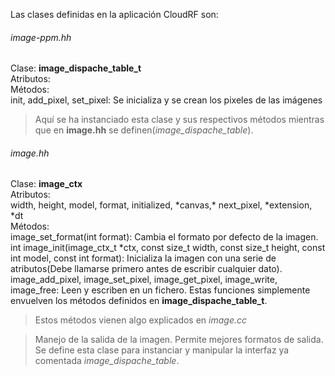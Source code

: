 Las clases definidas en la aplicación CloudRF son:

###### *image-ppm.hh*<br>
Clase: **image_dispache_table_t**<br>
Atributos:<br>
Métodos:<br>
init, add_pixel, set_pixel: Se inicializa y se crean los pixeles de las imágenes<br>

> Aquí se ha instanciado esta clase y sus respectivos métodos mientras que en **image.hh** se definen(*image_dispache_table*).

###### *image.hh*<br>
Clase: **image_ctx**<br>
Atributos:<br>
width, height, model, format, initialized, \*canvas,\* next_pixel, \*extension, \*dt<br>
Métodos:<br>
image_set_format(int format): Cambia el formato por defecto de la imagen.
int image_init(image_ctx_t \*ctx, const size_t width, const size_t height, const int model, const int format): Inicializa la imagen con una serie de atributos(Debe llamarse primero antes de escribir cualquier dato).
image_add_pixel, image_set_pixel, image_get_pixel, image_write, image_free: Leen y escriben en un fichero. Estas funciones simplemente envuelven los métodos definidos en **image_dispache_table_t**.

> Estos métodos vienen algo explicados en *image.cc*

> Manejo de la salida de la imagen. Permite mejores formatos de salida. Se define esta clase para instanciar y manipular la interfaz ya comentada *image_dispache_table*.
